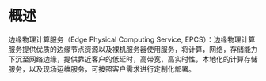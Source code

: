 # 概述 
      
边缘物理计算服务（Edge Physical Computing Service, EPCS）：边缘物理计算服务提供优质的边缘节点资源以及裸机服务器使用服务，将计算，网络，存储能力下沉至网络边缘，提供靠近客户的低延时，高带宽，高实时性，本地化的计算存储服务，以及现场运维服务，可按照客户需求进行定制化部署。
